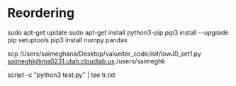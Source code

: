 # Reordering




sudo apt-get update
sudo apt-get install python3-pip
pip3 install --upgrade pip setuptools
pip3 install numpy pandas

scp /Users/saimeghana/Desktop/valueiter_code/isit/lowJ0_set1.py saimeghk@ms0231.utah.cloudlab.us:/users/saimeghk

script -c "python3 test.py" | tee  tr.txt

